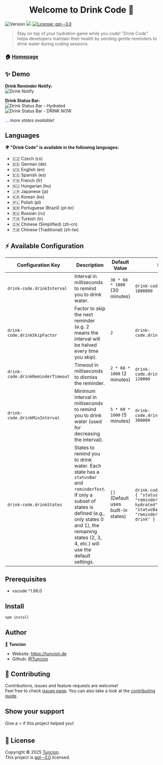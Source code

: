 <h1 align="center">Welcome to Drink Code 👋</h1>
<p>
  <img alt="Version" src="https://img.shields.io/badge/version-1.0.0-blue.svg?cacheSeconds=2592000" />
  <img src="https://img.shields.io/badge/vscode-%5E1.96.0-blue.svg" />
  <a href="https://www.gnu.org/licenses/gpl-3.0.de.html" target="_blank">
    <img alt="License: gpl--3.0" src="https://img.shields.io/badge/License-gpl--3.0-yellow.svg" />
  </a>
</p>

> Stay on top of your hydration game while you code! "Drink Code" helps developers maintain their health by sending gentle reminders to drink water during coding sessions.

### 🏠 [Homepage](https://tuncion.de)

## ✨ Demo
**Drink Reminder Notify:**\
![Drink Notify](https://i.imgur.com/iUcTFlA.png)

**Drink Status Bar:**\
![Drink Status Bar - Hydrated](https://i.imgur.com/dqbs8ND.png)\
![Drink Status Bar - DRINK NOW](https://i.imgur.com/ooQaILM.png)

_... more states available!_

## Languages

🌍 **"Drink Code" is available in the following languages:**
- 🇨🇿 Czech (cs)
- 🇩🇪 German (de)
- 🇺🇸 English (en)
- 🇪🇸 Spanish (es)
- 🇫🇷 French (fr)
- 🇭🇺 Hungarian (hu)
- 🇯🇵 Japanese (ja)
- 🇰🇷 Korean (ko)
- 🇵🇱 Polish (pl)
- 🇧🇷 Portuguese (Brazil) (pt-br)
- 🇷🇺 Russian (ru)
- 🇹🇷 Turkish (tr)
- 🇨🇳 Chinese (Simplified) (zh-cn)
- 🇹🇼 Chinese (Traditional) (zh-tw)

## ⚡ Available Configuration

| Configuration Key               | Description                                                                                      | Default Value    | Example                                                                 |
|----------------------------------|--------------------------------------------------------------------------------------------------|------------------|-------------------------------------------------------------------------|
| `drink-code.drinkInterval`       | Interval in milliseconds to remind you to drink water.                                           | `30 * 60 * 1000` (30 minutes)  | `drink-code.drinkInterval: 1800000`                                     |
| `drink-code.drinkSkipFactor`     | Factor to skip the next reminder (e.g. 2 means the interval will be halved every time you skip). | `2`              | `drink-code.drinkSkipFactor: 2`                                         |
| `drink-code.drinkReminderTimeout`| Timeout in milliseconds to dismiss the reminder.                                                 | `2 * 60 * 1000` (2 minutes) | `drink-code.drinkReminderTimeout: 120000`                               |
| `drink-code.drinkMinInterval`    | Minimum interval in milliseconds to remind you to drink water (used for decreasing the interval).| `5 * 60 * 1000` (5 minutes) | `drink-code.drinkMinInterval: 300000`                                   |
| `drink-code.drinkStates`         | States to remind you to drink water. Each state has a `statusBar` and `reminderText`. If only a subset of states is defined (e.g., only states 0 and 1), the remaining states (2, 3, 4, etc.) will use the default settings. | `[]` (Default uses built-in states) | `drink-code.drinkStates: [ { "statusBar": "Hydrated", "reminderText": "You are hydrated" }, { "statusBar": "Drink", "reminderText": "Time to drink" } ]` |

## Prerequisites

- vscode ^1.96.0

## Install

```sh
npm install
```

## Author

👤 **Tuncion**

* Website: https://tuncion.de
* Github: [@Tuncion](https://github.com/Tuncion)

## 🤝 Contributing

Contributions, issues and feature requests are welcome!<br />Feel free to check [issues page](https://github.com/Tuncion/vscode-drink-code/issues). You can also take a look at the [contributing guide](https://github.com/Tuncion/vscode-drink-code/blob/master/CONTRIBUTION.md).

## Show your support

Give a ⭐️ if this project helped you!

## 📝 License

Copyright © 2025 [Tuncion](https://github.com/Tuncion).<br />
This project is [gpl--3.0](https://www.gnu.org/licenses/gpl-3.0.de.html) licensed.
